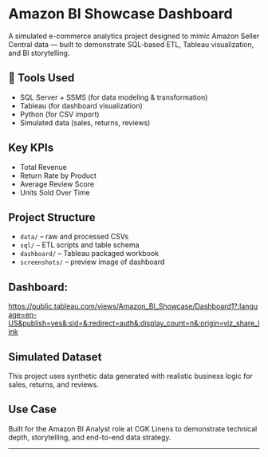 
# Amazon BI Showcase Dashboard

A simulated e-commerce analytics project designed to mimic Amazon Seller Central data — built to demonstrate SQL-based ETL, Tableau visualization, and BI storytelling.

## 🔧 Tools Used
- SQL Server + SSMS (for data modeling & transformation)
- Tableau (for dashboard visualization)
- Python (for CSV import)
- Simulated data (sales, returns, reviews)

## Key KPIs
- Total Revenue
- Return Rate by Product
- Average Review Score
- Units Sold Over Time

## Project Structure
- `data/` – raw and processed CSVs
- `sql/` – ETL scripts and table schema
- `dashboard/` – Tableau packaged workbook
- `screenshots/` – preview image of dashboard

## Dashboard:
https://public.tableau.com/views/Amazon_BI_Showcase/Dashboard1?:language=en-US&publish=yes&:sid=&:redirect=auth&:display_count=n&:origin=viz_share_link

## Simulated Dataset
This project uses synthetic data generated with realistic business logic for sales, returns, and reviews.

## Use Case
Built for the Amazon BI Analyst role at CGK Linens to demonstrate technical depth, storytelling, and end-to-end data strategy.

---
